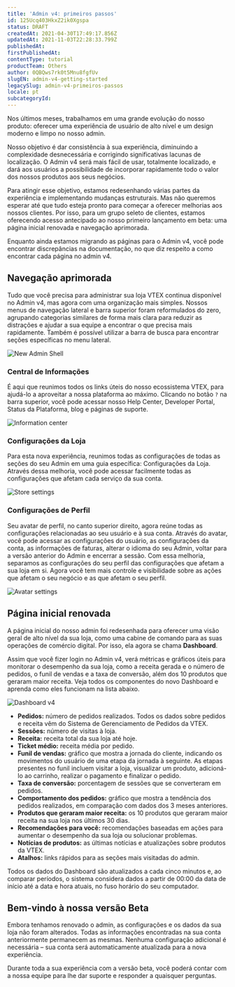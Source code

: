 ```yaml
---
title: 'Admin v4: primeiros passos'
id: 125Ucq403HkxZ2ik0Xgspa
status: DRAFT
createdAt: 2021-04-30T17:49:17.856Z
updatedAt: 2021-11-03T22:28:33.799Z
publishedAt: 
firstPublishedAt: 
contentType: tutorial
productTeam: Others
author: 0QBQws7rk0t5Mnu8fgfUv
slugEN: admin-v4-getting-started
legacySlug: admin-v4-primeiros-passos
locale: pt
subcategoryId: 
---
```


Nos últimos meses, trabalhamos em uma grande evolução do nosso produto: oferecer uma experiência de usuário de alto nível e um design moderno e limpo no nosso admin.

Nosso objetivo é dar consistência à sua experiência, diminuindo a complexidade desnecessária e corrigindo significativas lacunas de localização. O Admin v4 será mais fácil de usar, totalmente localizado, e dará aos usuários a possibilidade de incorporar rapidamente todo o valor dos nossos produtos aos seus negócios.

Para atingir esse objetivo, estamos redesenhando várias partes da experiência e implementando mudanças estruturais. Mas não queremos esperar até que tudo esteja pronto para começar a oferecer melhorias aos nossos clientes. Por isso, para um grupo seleto de clientes, estamos oferecendo acesso antecipado ao nosso primeiro lançamento em beta: uma página inicial renovada e navegação aprimorada.

Enquanto ainda estamos migrando as páginas para o Admin v4, você pode encontrar discrepâncias na documentação, no que diz respeito a como encontrar cada página no admin v4.

## Navegação aprimorada 
Tudo que você precisa para administrar sua loja VTEX continua disponível no Admin v4, mas agora com uma organização mais simples. Nossos menus de navegação lateral e barra superior foram reformulados do zero, agrupando categorias similares de forma mais clara para reduzir as distrações e ajudar a sua equipe a encontrar o que precisa mais rapidamente. Também é possível utilizar a barra de busca para encontrar seções específicas no menu lateral.

![New Admin Shell](//images.ctfassets.net/alneenqid6w5/4Q4sQVxNy82zlFT2rmqaCo/f5e423ed52f3d468227155b73d74f163/New_Admin_Shell__1_.png)

### Central de Informações
É aqui que reunimos todos os links úteis do nosso ecossistema VTEX, para ajudá-lo a aproveitar a nossa plataforma ao máximo. Clicando no botão `?` na barra superior, você pode acessar nosso Help Center, Developer Portal, Status da Plataforma, blog e páginas de suporte.

![Information center](//images.ctfassets.net/alneenqid6w5/6lVqieCabdmgG53teixwyg/06dbecc541f55c4644134af302bdfd0c/Information_center.gif)

### Configurações da Loja
Para esta nova experiência, reunimos todas as configurações de todas as seções do seu Admin em uma guia específica: Configurações da Loja. Através dessa melhoria, você pode acessar facilmente todas as configurações que afetam cada serviço da sua conta.

![Store settings](//images.ctfassets.net/alneenqid6w5/3Mypjey9ors57oaq2wKQc3/9fc79445cb6a43dc62ccc99751d5981a/Store_settings.gif)

### Configurações de Perfil
Seu avatar de perfil, no canto superior direito, agora reúne todas as configurações relacionadas ao seu usuário e à sua conta. Através do avatar, você pode acessar as configurações do usuário, as configurações da conta, as informações de faturas, alterar o idioma do seu Admin, voltar para a versão anterior do Admin e encerrar a sessão. Com essa melhoria, separamos as configurações do seu perfil das configurações que afetam a sua loja em si. Agora você tem mais controle e visibilidade sobre as ações que afetam o seu negócio e as que afetam o seu perfil.

![Avatar settings](//images.ctfassets.net/alneenqid6w5/mAIHwG3IM1E0BfcDg7orj/5542e02ec58e87d97f7e14960f5de69c/Avatar_settings.gif)

## Página inicial renovada
A página inicial do nosso admin foi redesenhada para oferecer uma visão geral de alto nível da sua loja, como uma cabine de comando para as suas operações de comércio digital. Por isso, ela agora se chama **Dashboard**.

Assim que você fizer login no Admin v4, verá métricas e gráficos úteis para monitorar o desempenho da sua loja, como a receita gerada e o número de pedidos, o funil de vendas e a taxa de conversão, além dos 10 produtos que geraram maior receita. Veja todos os componentes do novo Dashboard e aprenda como eles funcionam na lista abaixo.

![Dashboard v4](//images.ctfassets.net/alneenqid6w5/4BdhVile9g8esXtlAt2wfd/51be029026157f666f83e4df1cf08519/Dashboard_v4.gif)

- **Pedidos:** número de pedidos realizados. Todos os dados sobre pedidos e receita vêm do Sistema de Gerenciamento de Pedidos da VTEX.
- **Sessões:** número de visitas à loja.  
- **Receita:** receita total da sua loja até hoje.  
- **Ticket médio:** receita média por pedido.   
- **Funil de vendas:** gráfico que mostra a jornada do cliente, indicando os movimentos do usuário de uma etapa da jornada à seguinte. As etapas presentes no funil incluem visitar a loja, visualizar um produto, adicioná-lo ao carrinho, realizar o pagamento e finalizar o pedido.   
- **Taxa de conversão:** porcentagem de sessões que se converteram em pedidos. 
- **Comportamento dos pedidos:** gráfico que mostra a tendência dos pedidos realizados, em comparação com dados dos 3 meses anteriores.    
- **Produtos que geraram maior receita:** os 10 produtos que geraram maior receita na sua loja nos últimos 30 dias.   
- **Recomendações para você:** recomendações baseadas em ações para aumentar o desempenho da sua loja ou solucionar problemas.  
- **Notícias de produtos:** as últimas notícias e atualizações sobre produtos da VTEX.  
- **Atalhos:** links rápidos para as seções mais visitadas do admin.  

Todos os dados do Dashboard são atualizados a cada cinco minutos e, ao comparar períodos, o sistema considera dados a partir de 00:00 da data de início até a data e hora atuais, no fuso horário do seu computador.

## Bem-vindo à nossa versão Beta
Embora tenhamos renovado o admin, as configurações e os dados da sua loja não foram alterados. Todas as informações encontradas na sua conta anteriormente permanecem as mesmas. Nenhuma configuração adicional é necessária – sua conta será automaticamente atualizada para a nova experiência.

Durante toda a sua experiência com a versão beta, você poderá contar com a nossa equipe para lhe dar suporte e responder a quaisquer perguntas.
